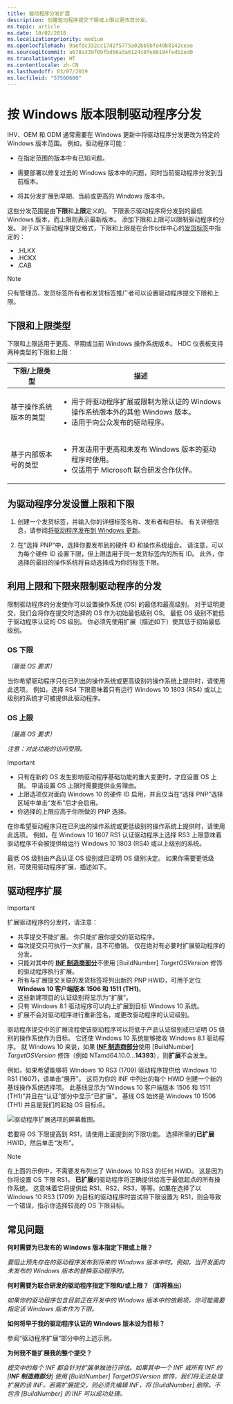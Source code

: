 ```yaml
---
title: 驱动程序分发扩展
description: 创建驱动程序提交下限或上限以更改其分发。
ms.topic: article
ms.date: 10/02/2018
ms.localizationpriority: medium
ms.openlocfilehash: 9aefdc332cc17d2f5775a02bb5bfe49b8142ceae
ms.sourcegitcommit: a678a339f09fbd56a3a6124c0fe86194fedb2ed0
ms.translationtype: HT
ms.contentlocale: zh-CN
ms.lasthandoff: 03/07/2019
ms.locfileid: "57560600"
---
```

# <a name="limiting-driver-distribution-by-windows-versions"></a>按 Windows 版本限制驱动程序分发

IHV、OEM 和 ODM 通常需要在 Windows 更新中将驱动程序分发更改为特定的 Windows 版本范围。 例如，驱动程序可能：

* 在指定范围的版本中有已知问题。

* 需要部署以修复过去的 Windows 版本中的问题，同时当前驱动程序分发到当前版本。

* 将其分发扩展到早期、当前或更高的 Windows 版本中。

这些分发范围是由**下限**和**上限**定义的。 下限表示驱动程序将分发到的最低 Windows 版本，而上限则表示最新版本。 添加下限和上限可以限制驱动程序的分发。 对于以下驱动程序提交格式，下限和上限是在合作伙伴中心的[发货标签](https://docs.microsoft.com/windows-hardware/drivers/dashboard/manage-driver-distribution-by-submission)中指定的：

* .HLKX
* .HCKX
* .CAB

> [!NOTE]
> 只有管理员、发货标签所有者和发货标签推广者可以设置驱动程序提交下限和上限。

## <a name="floor-and-ceiling-types"></a>下限和上限类型

下限和上限适用于更高、早期或当前 Windows 操作系统版本。
HDC 仪表板支持两种类型的下限和上限：

| 下限/上限类型 | 描述 |
| -- | -- |
| 基于操作系统版本的类型 | <ul><li>用于将驱动程序扩展或限制为除认证的 Windows 操作系统版本外的其他 Windows 版本。</li><li>适用于向公众发布的驱动程序。</li></ul> |
| 基于内部版本号的类型 | <ul><li>开发适用于更高和未发布 Windows 版本的驱动程序时使用。 </li><li>仅适用于 Microsoft 联合研发合作伙伴。</li></ul> |

## <a name="setting-floors-and-ceilings-for-your-driver-distribution"></a>为驱动程序分发设置上限和下限

1. 创建一个发货标签，并输入你的详细标签名称、发布者和目标。 有关详细信息，请参阅[将驱动程序发布到 Windows 更新](https://docs.microsoft.com/windows-hardware/drivers/dashboard/publish-a-driver-to-windows-update)。

2. 在“选择 PNP”中，选择你要发布到的硬件 ID 和操作系统组合。 请注意，可以为每个硬件 ID 设置下限，但上限适用于同一发货标签内的所有 ID。 此外，你选择的最旧的操作系统将自动选择成为你的标签下限。 

## <a name="restricting-driver-distribution-using-floors-and-ceilings"></a>利用上限和下限来限制驱动程序的分发

限制驱动程序的分发使你可以设置操作系统 (OS) 的最低和最高级别。 对于证明提交，我们会将你在提交时选择的 OS 作为初始最低级别 OS。 最低 OS 级别不能低于驱动程序认证的 OS 级别。 你必须先使用扩展（描述如下）使其低于初始最低级别。

### <a name="os-flooring"></a>OS 下限
*（最低 OS 要求）*

当你希望驱动程序只在已列出的操作系统或更高级别的操作系统上提供时，请使用此选项。 例如，选择 RS4 下限意味着只有运行 Windows 10 1803 (RS4) 或以上级别的系统才可被提供此驱动程序。

### <a name="os-ceiling"></a>OS 上限  
*（最高 OS 要求）*

*注意：对此功能的访问受限。*

> [!IMPORTANT]
> * 只有在新的 OS 发生影响驱动程序基础功能的重大变更时，才应设置 OS 上限。 申请设置 OS 上限时需要提供业务理由。
> * 上限选项仅对面向 Windows 10 的硬件 ID 启用，并且仅当在“选择 PNP”选择区域中单击“发布”后才会启用。
> * 你选择的上限应高于你所做的 PNP 选择。

在你希望驱动程序只在已列出的操作系统或更低级别的操作系统上提供时，请使用此选项。 例如，在 Windows 10 1607 RS1 认证驱动程序上选择 RS3 上限意味着驱动程序不会被提供给运行 Windows 10 1803 (RS4) 或以上级别的系统。

最低 OS 级别由产品认证 OS 级别或已证明 OS 级别决定。  如果你需要更低级别，可使用驱动程序扩展，描述如下。

## <a name="driver-expansion"></a>驱动程序扩展

> [!IMPORTANT]
> 扩展驱动程序的分发时，请注意：
> * 共享提交不能扩展。 你只能扩展你提交的驱动程序。
> * 每次提交只可执行一次扩展，且不可撤销。 仅在绝对有必要时扩展驱动程序的分发。
> * 只能对其中的 [**INF 制造商部分**](../install/inf-manufacturer-section.md)不使用 [BuildNumber] *TargetOSVersion* 修饰的驱动程序执行扩展。
> * 所有与扩展提交关联的发货标签将列出新的 PNP HWID，可用于定位 **Windows 10 客户端版本 1506 和 1511 (TH1)**。 
> * 这些新建项目的认证级别将显示为“扩展”。
> * 只有 Windows 8.1 驱动程序可以向上扩展到目标 Windows 10 系统。  
> * 扩展不会对驱动程序进行重新签名，或更改驱动程序的认证级别。

驱动程序提交中的扩展流程使该驱动程序可以将低于产品认证级别或已证明 OS 级别的操作系统作为目标。 它还使 Windows 10 系统能够接收 Windows 8.1 驱动程序。  就 Windows 10 来说，如果 [**INF 制造商部分**](../install/inf-manufacturer-section.md)使用 [BuildNumber] *TargetOSVersion* 修饰（例如 NTamd64.10.0...**14393**），则**扩展**不会发生。

例如，如果希望能够将 Windows 10 RS3 (1709) 驱动程序提供给 Windows 10 RS1 (1607)，请单击“展开”。 这将为你的 INF 中列出的每个 HWID 创建一个新的基线操作系统选择项。  此基线显示为“Windows 10 客户端版本 1506 和 1511 (TH1)”并且在“认证”部分中显示“已扩展”。  基线 OS 始终是 Windows 10 1506 (TH1) 并且是我们的起始 OS 目标点。

![驱动程序扩展选项的屏幕截图。](images/new-pnp-nodes.png)

若要将 OS 下限提高到 RS1，请使用上面提到的下限功能。  选择所需的**已扩展** HWID，然后单击“发布”。  

> [!NOTE]
> 在上面的示例中，不需要发布列出了 Windows 10 RS3 的任何 HWID。  这是因为你将设置 OS 下限 RS1。  **已扩展**的驱动程序将正确提供给高于最低起点的所有操作系统。  这意味着它将提供给 RS1、RS2、RS3，等等。如果在选择了以 Windows 10 RS3 (1709) 为目标的驱动程序时尝试将下限设置为 RS1，则会导致一个错误，指示你选择较高的 OS 下限目标。 

## <a name="faq"></a>常见问题

**何时需要为已发布的 Windows 版本指定下限或上限？**

*要阻止预先存在的驱动程序发布到将来的 Windows 版本中时。例如，当开发面向未发布的 Windows 版本的替换驱动程序时。*

**何时需要为联合研发的驱动程序指定下限和/或上限？（即将推出）**

*如果你的驱动程序包含目前正在开发中的 Windows 版本中的依赖项，你可能需要指定该 Windows 版本作为下限。*

**如何将早于我的驱动程序认证的 Windows 版本设为目标？**

参阅“驱动程序扩展”部分中的上述示例。

**为何我不能扩展我的整个提交？**

*提交中的每个 INF 都会针对扩展单独进行评估。如果其中一个 INF 或所有 INF 的 [**INF 制造商部分**] 使用 [BuildNumber] TargetOSVersion 修饰，我们将无法处理扩展的该 INF。若需扩展提交，则必须先编辑 INF，将 [BuildNumber] 删除。不包含 [BuildNumber] 的 INF 可以成功处理。*
